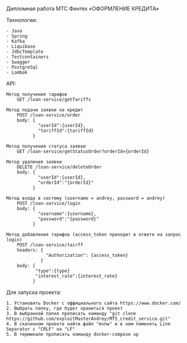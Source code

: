 Дипломная работа МТС Финтех 
«ОФОРМЛЕНИЕ КРЕДИТА»

Технологии:

    - Java
    - Spring
    - Kafka
    - Liquibase
    - JdbcTemplate
    - Testcontainers
    - Swagger
    - PostgreSql
    - Lombok

API:

    Метод получения тарифов
        GET /loan-service/getTariffs  

    Метод подачи заявки на кредит
        POST /loan-service/order
        body: {
                "userId":{userId},
                "tariffId":{tariffId}
              }

    Метод получения статуса заявки
        GET /loan-service/getStatusOrder?orderId={orderId}

    Метод удаления заявки
        DELETE /loan-service/deleteOrder
        body: {
                "userId":{userId},
                "orderId":"{orderId}"
              }
    
    Метод входа в систему (username = andrey, password = andrey)
        POST /loan-service/login
        body: {
                "username":{username},
                "password":"{password}"
              }

    Метод добавления тарифов (access_token приходит в ответе на запрос login)
        POST /loan-service/tairff
        headers: {
                   "Authorization": {access_token}
                 }
        body: {
               "type":{type}
               "interest_rate":{interest_rate}
              }

Для запуска проекта:

    1. Установить Docker с оффициального сайта https://www.docker.com/
    2. Выбрать папку, где будет храниться проект
    3. В выбранной папке прописать команду "git clone https://github.com/exploitMasterAndrey/MTS_credit_service.git"
    4. В скаченном проекте найти файл "mvnw" и в нем поменять Line Separator с "CRLF" на "LF"
    5. В терминале прописать команду docker-compose up
